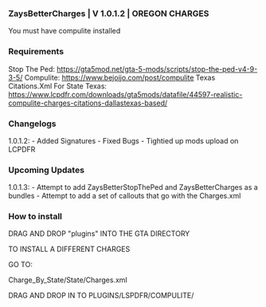 ### ZaysBetterCharges | V 1.0.1.2 | OREGON CHARGES

You must have compulite installed

### Requirements

Stop The Ped: https://gta5mod.net/gta-5-mods/scripts/stop-the-ped-v4-9-3-5/
Compulite: https://www.bejoijo.com/post/compulite 
Texas Citations.Xml For State Texas: https://www.lcpdfr.com/downloads/gta5mods/datafile/44597-realistic-compulite-charges-citations-dallastexas-based/



 
### Changelogs

1.0.1.2: 
    - Added Signatures
    - Fixed Bugs
    - Tightied up mods upload on LCPDFR
    
### Upcoming Updates

1.0.1.3:
    - Attempt to add ZaysBetterStopThePed and ZaysBetterCharges as a bundles
    - Attempt to add a set of callouts that go with the Charges.xml
    
### How to install

DRAG AND DROP "plugins" INTO THE GTA DIRECTORY


TO INSTALL A DIFFERENT CHARGES

GO TO:

Charge_By_State/State/Charges.xml

DRAG AND DROP IN TO PLUGINS/LSPDFR/COMPULITE/
